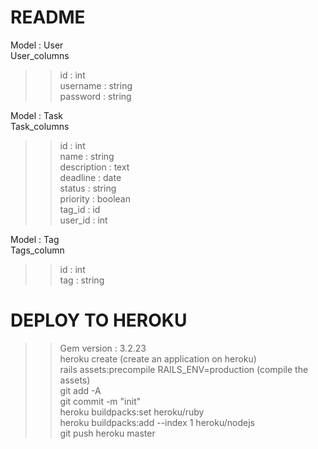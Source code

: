 # README  

Model : User  
User_columns  
>>id : int  
>>username : string  
>>password : string  
  
Model : Task  
Task_columns  
>>id : int  
>>name : string  
>>description : text  
>>deadline : date  
>>status : string  
>>priority : boolean  
>>tag_id : id  
>>user_id : int  

Model : Tag  
Tags_column  
>>id : int  
>>tag : string  

# DEPLOY TO HEROKU  

>>Gem version : 3.2.23  
>>heroku create (create an application on heroku)  
>>rails assets:precompile RAILS_ENV=production (compile the assets)  
>>git add -A   
>>git commit -m "init"  
>>heroku buildpacks:set heroku/ruby  
>>heroku buildpacks:add --index 1 heroku/nodejs  
>>git push heroku master  
